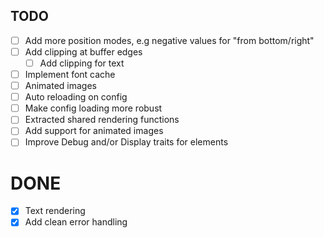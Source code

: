 
## TODO
- [ ] Add more position modes, e.g negative values for "from bottom/right"
- [ ] Add clipping at buffer edges
	- [ ] Add clipping for text
- [ ] Implement font cache
- [ ] Animated images
- [ ] Auto reloading on config
- [ ] Make config loading more robust
- [ ] Extracted shared rendering functions
- [ ] Add support for animated images
- [ ] Improve Debug and/or Display traits for elements

# DONE
- [x] Text rendering
- [x] Add clean error handling
